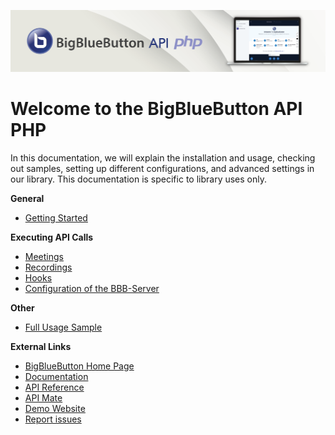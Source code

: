![BBB-Logo](./images/header.png)

# Welcome to the BigBlueButton API PHP

In this documentation, we will explain the installation and usage, checking out samples, setting up different configurations, and advanced settings in our library. This documentation is specific to library uses only.

**General**

* [Getting Started](./general/getting_started.md)

**Executing API Calls**
* [Meetings](api_calls/meetings.md)
* [Recordings](api_calls/recordings.md)
* [Hooks](api_calls/hooks.md)
* [Configuration of the BBB-Server](api_calls/bbb_config.md)

**Other**
* [Full Usage Sample](other/Full-Usage-Sample.md)

**External Links**
* [BigBlueButton Home Page](https://bigbluebutton.org)
* [Documentation](https://docs.bigbluebutton.org)
* [API Reference](https://docs.bigbluebutton.org/development/api/)
* [API Mate](https://bigbluebutton.org/api-mate/)
* [Demo Website](https://demo.bigbluebutton.org)
* [Report issues](https://github.com/bigbluebutton/bigbluebutton-api-php/issues)
